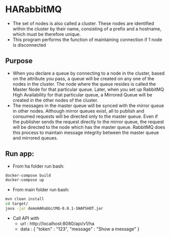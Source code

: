 # HARabbitMQ

- The set of nodes is also called a cluster. These nodes are identified within the cluster by their name, consisting of 
a prefix and a hostname, which must be therefore unique.
- This program performs the function of maintaining connection if 1 node is disconnected
## Purpose
- When you declare a queue by connecting to a node in the cluster, based on the attribute you pass, a queue will be 
created on any one of the nodes in the cluster. The node where the queue resides is called the Master Node for that 
particular queue. Later, when you set up RabbitMQ High Availability for that particular queue, 
a Mirrored Queue will be created in the other nodes of the cluster.
- The messages in the master queue will be synced with the mirror queue in other nodes. Although mirror queues exist, 
all to publish and consumed requests will be directed only to the master queue. Even if the publisher sends the request
directly to the mirror queue, the request will be directed to the node which has the master queue. RabbitMQ does this 
process to maintain message integrity between the master queue and mirrored queues.
## Run app:
- From ha folder run bash:
```bash
docker-compose build
docker-compose up
```
- From main folder run bash:
```bash
mvn clean install
cd target/
java -jar demoHARabbitMQ-0.0.1-SNAPSHOT.jar
```
- Call API with
  + url : http://localhost:8080/api/v1/ha
  + data : {
    "token" : "123",
    "message" : "Show a message"
    }